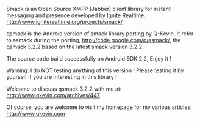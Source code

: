 Smack is an Open Source XMPP (Jabber) client library for instant messaging and presence developed by Ignite Realtime, http://www.igniterealtime.org/projects/smack/

qsmack is the Android version of smack library porting by Q-Kevin. It refer to asmack during the porting, http://code.google.com/p/asmack/,  the qsmack 3.2.2 based on the latest smack version 3.2.2.

The source code build successfully on Android SDK 2.2, Enjoy it !

Warning: I do NOT testing anything of this version ! Please testing it by yourself if you are interesting in this library !


Welcome to discuss qsmack 3.2.2 with me at:  http://www.qkevin.com/archives/447




Of course, you are welcome to visit my homepage for my various articles:  http://www.qkevin.com